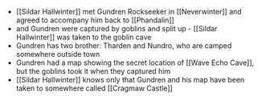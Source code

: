 - [[Sildar Hallwinter]] met Gundren Rockseeker in [[Neverwinter]] and agreed to accompany him back to [[Phandalin]]
- and Gundren were captured by goblins and split up - [[Sildar Hallwinter]] was taken to the goblin cave
- Gundren has two brother: Tharden and Nundro, who are camped somewhere outside town
- Gundren had a map showing the secret location of [[Wave Echo Cave]], but the goblins took it when they captured him
- [[Sildar Hallwinter]] knows only that Gundren and his map have been taken to somewhere called [[Cragmaw Castle]]
